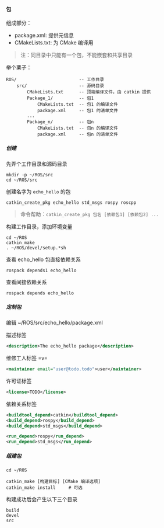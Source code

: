 #### 包

组成部分：
 
+ package.xml: 提供元信息
+ CMakeLists.txt: 为 CMake 编译用

> 注：同目录中只能有一个包，不能嵌套和共享目录

举个栗子：

```
ROS/                        -- 工作目录
    src/                    -- 源码目录
        CMakeLists.txt      -- 顶端编译文件，由 catkin 提供
        Package_1/          -- 包1
            CMakeLists.txt  -- 包1 的编译文件
            package.xml     -- 包1 的清单文件
        ...
        Package_n/          -- 包n
            CMakeLists.txt  -- 包n 的编译文件
            package.xml     -- 包n 的清单文件
```

##### 创建

先弄个工作目录和源码目录

```shell
mkdir -p ~/ROS/src
cd ~/ROS/src
```

创建名字为 `echo_hello` 的包

```shell
catkin_create_pkg echo_hello std_msgs rospy roscpp
```

> 命令帮助：`catkin_create_pkg 包名 [依赖包1] [依赖包2] ...`

构建工作目录，添加环境变量

```shell
cd ~/ROS
catkin_make
. ~/ROS/devel/setup.*sh
```

查看 echo_hello 包直接依赖关系

```shell
rospack depends1 echo_hello
```

查看间接依赖关系

```shell
rospack depends echo_hello
```

##### 定制包

编辑 ~/ROS/src/echo_hello/package.xml

描述标签

```xml
<description>The echo_hello package</description>
```

维修工人标签 =v=

```xml
<maintainer email="user@todo.todo">user</maintainer>
```

许可证标签

```xml
<license>TODO</license>
```

依赖关系标签

```xml
<buildtool_depend>catkin</buildtool_depend>
<build_depend>rospy</build_depend>
<build_depend>std_msgs</build_depend>

<run_depend>rospy</run_depend>
<run_depend>std_msgs</run_depend>
```

##### 组建包

```shell
cd ~/ROS

catkin_make [构建目标] [CMake 编译选项]
catkin_make install     # 可选
```

构建成功后会产生以下三个目录

```
build
devel
src
```

